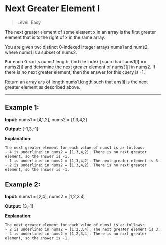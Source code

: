 # Next Greater Element I

> Level: Easy

The next greater element of some element x in an array is the first greater element that is to the right of x in the same array.

You are given two distinct 0-indexed integer arrays nums1 and nums2, where nums1 is a subset of nums2.

For each 0 <= i < nums1.length, find the index j such that nums1[i] == nums2[j] and determine the next greater element of nums2[j] in nums2. If there is no next greater element, then the answer for this query is -1.

Return an array ans of length nums1.length such that ans[i] is the next greater element as described above.
 
---

## Example 1:

**Input:** nums1 = [4,1,2], nums2 = [1,3,4,2]

**Output:** [-1,3,-1]

**Explanation:** 

    The next greater element for each value of nums1 is as follows:
    - 4 is underlined in nums2 = [1,3,4,2]. There is no next greater element, so the answer is -1.
    - 1 is underlined in nums2 = [1,3,4,2]. The next greater element is 3.
    - 2 is underlined in nums2 = [1,3,4,2]. There is no next greater element, so the answer is -1.


## Example 2:

**Input:** nums1 = [2,4], nums2 = [1,2,3,4]

**Output:** [3,-1]

**Explanation:**

    The next greater element for each value of nums1 is as follows:
    - 2 is underlined in nums2 = [1,2,3,4]. The next greater element is 3.
    - 4 is underlined in nums2 = [1,2,3,4]. There is no next greater element, so the answer is -1.